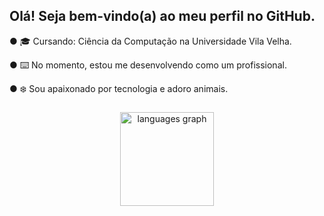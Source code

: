 <h2 align="left">Olá! Seja bem-vindo(a) ao meu perfil no GitHub.</h2>

<p align="left"> ● 🎓 Cursando: Ciência da Computação na Universidade Vila Velha.</p>
<p align="left"> ● ⌨️ No momento, estou me desenvolvendo como um profissional.</p>
<p align="left"> ● ❄️ Sou apaixonado por tecnologia e adoro animais.</p>

###

<div align="center">
  <img src="https://github-readme-stats.vercel.app/api/top-langs?username=vcoutinho8&locale=en&hide_title=false&layout=compact&card_width=320&langs_count=5&theme=tokyonight&hide_border=false&order=2" height="150" alt="languages graph"  />
</div>

###



